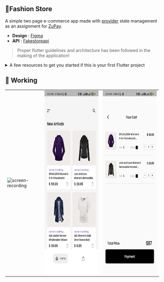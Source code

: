 ## 👗Fashion Store

A simple two page e-commerce app made with [provider](https://pub.dev/packages/provider) state management as an assignment for [ZuPay](https://www.zupay.in/).

- **Design** : [Figma](https://www.figma.com/file/rR5WkwVusaSmbZXfqPWEip/FashionStore?node-id=0%3A1)
- **API** : [Fakestoreapi](http://fakestoreapi.com/docs)
> Proper flutter guidelines and architecture has been followed in the making of the application!

<details>
<summary>A few resources to get you started if this is your first Flutter project</summary>
<br>

- [Lab: Write your first Flutter app](https://docs.flutter.dev/get-started/codelab)
- [Cookbook: Useful Flutter samples](https://docs.flutter.dev/cookbook)

For help getting started with Flutter development, view the
[online documentation](https://docs.flutter.dev/), which offers tutorials,
samples, guidance on mobile development, and a full API reference.

</details>

## 📱 Working

<table>
<tr>
<td><img src="https://user-images.githubusercontent.com/56643117/172026823-e7db50b6-eabe-4a90-9cb4-29a0b6960d7c.gif" alt="screen-recording" height="600"></td>
<td><img src="screen1.jpg" alt="screen1" height="600"></td>
<td><img src="screen2.jpg" alt="screen2" height="600"></td>
</tr>
</table>

